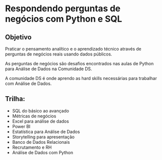 # Respondendo perguntas de negócios com Python e SQL

## Objetivo

Praticar o pensamento analítico e o aprendizado técnico através de perguntas de negócios reais usando dados públicos.

As perguntas de negócios são desafios encontrados nas aulas de Python para Análise de Dados na Comunidade DS.

A comunidade DS é onde aprendo as hard skills necessárias para trabalhar com Análise de Dados.

## Trilha:
- SQL do básico ao avançado
- Métricas de negócios
- Excel para análise de dados
- Power BI
- Estatística para Análise de Dados
- Storytelling para apresentação
- Banco de Dados Relacionais
- Recrutamento e RH
- Análise de Dados com Python
